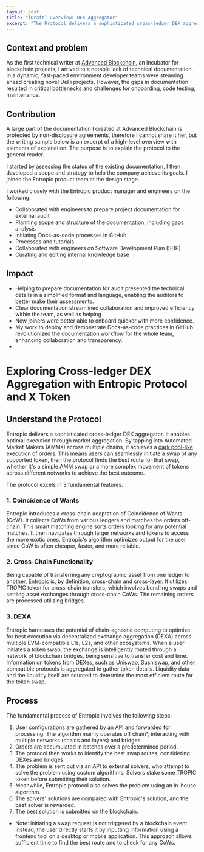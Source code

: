 ```yaml
---
layout: post
title: "[Draft] Overview: DEX Aggregator"
excerpt: "The Protocol delivers a sophisticated cross-ledger DEX aggregator, enabling optimal execution through market aggregation. By tapping into Automated Market Makers (AMMs) across multiple chains, it achieves a dark pool-like order execution. This way, users can seamlessly initiate a swap of any supported token, and the protocol finds the best route for that swap, whether it's a simple AMM swap or a more complex movement of tokens across different networks to achieve the most favorable outcome."
---
```


## Context and problem

As the first technical writer at [Advanced Blockchain](https://www.advancedblockchain.com/), an incubator for blockchain projects, I arrived to a notable lack of technical documentation. In a dynamic, fast-paced environment developer teams were steaming ahead creating novel DeFi projects. However, the gaps in documentation resulted in critical bottlenecks and challenges for onboarding, code testing, maintenance.

## Contribution

A large part of the documentation I created at Advanced Blockchain is protected by non-disclosure agreements, therefore I cannot share it her, but the writing sample below is an excerpt of a high-level overview with elements of explanation. The purpose is to explain the protocol to the general reader. 

I started by assessing the status of the existing documentation, I then developed a scope and strategy to help the company achieve its goals. I joined the Entropic product team at the design stage.

I worked closely with the Entropic product manager and engineers on the following:

- Collaborated with engineers to prepare project documentation for external audit
- Planning scope and structure of the documentation, including gaps analysis
- Initiating Docs-as-code processes in GitHub
- Processes and tutorials
- Collaborated with engineers on Software Development Plan (SDP)
- Curating and editing internal knowledge base

## Impact

- Helping to prepare documentation for audit presented the technical details in a simplified format and language, enabling the auditors to better make their assessments.
- Clear documentation streamlined collaboration and improved efficiency within the team, as well as helping
- New joiners were better able to onboard quicker with more confidence.
- My work to deploy and demonstrate Docs-as-code practices in GitHub revolutionized the documentation workflow for the whole team, enhancing collaboration and transparency.
-  

# Exploring Cross-ledger DEX Aggregation with Entropic Protocol and X  Token

## Understand the Protocol

Entropic delivers a sophisticated cross-ledger DEX aggregator. It enables optimal execution through market aggregation. By tapping into Automated Market Makers (AMMs) across multiple chains, it achieves a [dark pool-like](https://www.investopedia.com/articles/markets/050614/introduction-dark-pools.asp) execution of orders. This means users can seamlessly initiate a swap of any supported token, then the protocol finds the best route for that swap, whether it's a simple AMM swap or a more complex movement of tokens across different networks to achieve the best outcome.

The protocol excels in 3 fundamental features:

### 1. Coincidence of Wants

Entropic introduces a cross-chain adaptation of Coincidence of Wants (CoW). It collects CoWs from various ledgers and matches the orders off-chain. This smart matching engine sorts orders looking for any potential matches. It then navigates through larger networks and tokens to access the more exotic ones. Entropic's algorithm optimizes output for the user since CoW is often cheaper, faster, and more reliable.

### 2. Cross-Chain Functionality

Being capable of transferring any cryptographic asset from one ledger to another, Entropic is, by definition, cross-chain and cross-layer. It utilizes TROPIC token for cross-chain transfers, which involves bundling swaps and settling asset exchanges through cross-chain CoWs. The remaining orders are processed utilizing bridges.

### 3. DEXA

Entropic harnesses the potential of chain-agnostic computing to optimize for best execution via decentralized exchange aggregation (DEXA) across multiple EVM-compatible L1s, L2s, and other ecosystems. When a user initiates a token swap, the exchange is intelligently routed through a network of blockchain bridges, being sensitive to transfer cost and time. Information on tokens from DEXes, such as Uniswap, Sushiswap, and other compatible protocols is aggregated to gather token details. Liquidity data and the liquidity itself are sourced to determine the most efficient route for the token swap.

## Process

The fundamental process of Entropic involves the following steps:

1. User configurations are gathered by an API and forwarded for processing. The algorithm mainly operates off chain*, interacting with multiple networks (chains and layers) and bridges.
2. Orders are accumulated in batches over a predetermined period.
3. The protocol then works to identify the best swap routes, considering DEXes and bridges.
4. The problem is sent out via an API to external solvers, who attempt to solve the problem using custom algorithms. Solvers stake some TROPIC token before submitting their solution.
5. Meanwhile, Entropic protocol also solves the problem using an in-house algorithm.
6. The solvers' solutions are compared with Entropic's solution, and the best solver is rewarded.
7. The best solution is submitted on the blockchain.

* Note: initiating a swap request is not triggered by a blockchain event. Instead, the user directly starts it by inputting information using a frontend tool on a desktop or mobile application. This approach allows sufficient time to find the best route and to check for any CoWs.
